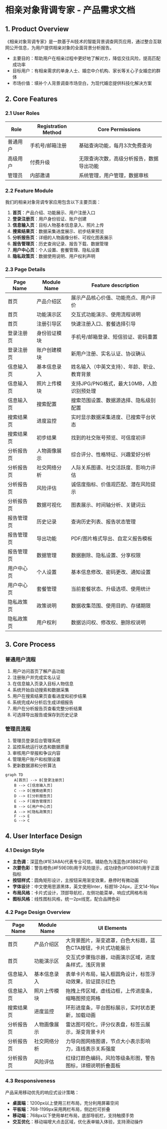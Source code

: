 # 相亲对象背调专家 - 产品需求文档

## 1. Product Overview

《相亲对象背调专家》是一款基于AI技术的智能背景调查网页应用，通过整合互联网公开信息，为用户提供相亲对象的全面背景分析报告。

- 主要目的：帮助用户在相亲过程中更好地了解对方，降低交往风险，提高匹配成功率
- 目标用户：有相亲需求的单身人士、婚恋中介机构、家长等关心子女婚恋的群体
- 市场价值：填补个人背景调查市场空白，为现代婚恋提供科技化解决方案

## 2. Core Features

### 2.1 User Roles

| Role | Registration Method | Core Permissions |
|------|---------------------|------------------|
| 普通用户 | 手机号/邮箱注册 | 基础查询功能，每月3次免费查询 |
| 高级用户 | 付费升级 | 无限查询次数，高级分析报告，数据导出功能 |
| 管理员 | 内部邀请 | 系统管理，用户管理，数据审核 |

### 2.2 Feature Module

我们的相亲对象背调专家应用包含以下主要页面：

1. **首页**：产品介绍、功能展示、用户注册入口
2. **登录注册页**：用户身份验证、账户创建
3. **信息输入页**：目标人物基本信息录入、照片上传
4. **搜索结果页**：数据采集进度展示、初步结果预览
5. **分析报告页**：详细的人物画像分析、可视化图表展示
6. **报告管理页**：历史查询记录、报告下载、数据管理
7. **用户中心页**：个人设置、套餐管理、隐私设置
8. **隐私政策页**：数据使用说明、用户权利声明

### 2.3 Page Details

| Page Name | Module Name | Feature description |
|-----------|-------------|---------------------|
| 首页 | 产品介绍区 | 展示产品核心价值、功能亮点、用户评价 |
| 首页 | 功能演示区 | 交互式功能演示、使用流程说明 |
| 首页 | 注册引导区 | 快速注册入口、套餐选择引导 |
| 登录注册页 | 身份验证模块 | 手机号/邮箱登录、短信验证、密码重置 |
| 登录注册页 | 账户创建模块 | 新用户注册、实名认证、协议确认 |
| 信息输入页 | 基本信息录入 | 姓名输入（中英文支持）、年龄、职业、教育背景 |
| 信息输入页 | 照片上传模块 | 支持JPG/PNG格式，最大10MB，人脸识别预处理 |
| 信息输入页 | 搜索配置 | 搜索范围设置、数据源选择、隐私级别配置 |
| 搜索结果页 | 进度监控 | 实时显示数据采集进度、已搜索平台状态 |
| 搜索结果页 | 初步结果 | 找到的社交账号预览、可信度初评 |
| 分析报告页 | 人物画像展示 | 综合评分、性格特征、兴趣爱好分析 |
| 分析报告页 | 社交网络分析 | 人际关系图谱、社交活跃度、影响力评估 |
| 分析报告页 | 风险评估 | 诚信度指标、价值观匹配、潜在风险提示 |
| 分析报告页 | 数据可视化 | 图表展示、时间轴分析、关键词云 |
| 报告管理页 | 历史记录 | 查询历史列表、报告状态管理 |
| 报告管理页 | 导出功能 | PDF/图片格式导出、自定义报告模板 |
| 报告管理页 | 数据管理 | 数据删除、隐私设置、分享权限 |
| 用户中心页 | 个人设置 | 基本信息修改、密码更改、通知设置 |
| 用户中心页 | 套餐管理 | 当前套餐状态、升级选项、使用统计 |
| 隐私政策页 | 政策说明 | 数据收集范围、使用目的、存储期限 |
| 隐私政策页 | 用户权利 | 数据访问权、修改权、删除权说明 |

## 3. Core Process

### 普通用户流程
1. 用户访问首页了解产品功能
2. 注册账户并完成实名认证
3. 在信息输入页录入目标人物信息
4. 系统开始自动搜索和数据采集
5. 用户在搜索结果页查看进度和初步结果
6. 系统完成AI分析后生成详细报告
7. 用户在分析报告页查看完整分析结果
8. 可选择导出报告或保存到历史记录

### 管理员流程
1. 管理员登录后台管理系统
2. 监控系统运行状态和数据质量
3. 审核用户举报和争议内容
4. 管理用户账户和权限设置
5. 更新数据源和分析算法

```mermaid
graph TD
    A[首页] --> B[登录注册页]
    B --> C[信息输入页]
    C --> D[搜索结果页]
    D --> E[分析报告页]
    E --> F[报告管理页]
    B --> G[用户中心页]
    A --> H[隐私政策页]
    F --> E
    G --> C
```

## 4. User Interface Design

### 4.1 Design Style

- **主色调**：深蓝色(#1E3A8A)代表专业可信，辅助色为浅蓝色(#3B82F6)
- **次要色彩**：警告橙色(#F59E0B)用于风险提示，成功绿色(#10B981)用于正面指标
- **按钮样式**：圆角矩形设计，主按钮采用渐变效果，悬停时有微动画
- **字体设计**：中文使用思源黑体，英文使用Inter，标题18-24px，正文14-16px
- **布局风格**：卡片式设计，顶部导航栏，左侧功能菜单，响应式网格布局
- **图标风格**：线性图标风格，统一2px线宽，配合品牌色彩

### 4.2 Page Design Overview

| Page Name | Module Name | UI Elements |
|-----------|-------------|-------------|
| 首页 | 产品介绍区 | 大背景图片，渐变遮罩，白色大标题，蓝色CTA按钮，卡片式功能展示 |
| 首页 | 功能演示区 | 交互式步骤指示器，动画演示区域，进度条样式，浅灰背景 |
| 信息输入页 | 基本信息录入 | 表单卡片布局，输入框圆角设计，标签浮动效果，验证提示红色 |
| 信息输入页 | 照片上传模块 | 拖拽上传区域，虚线边框，上传进度条，缩略图预览网格 |
| 搜索结果页 | 进度监控 | 环形进度条，平台图标展示，实时状态更新，加载动画 |
| 分析报告页 | 人物画像展示 | 雷达图可视化，评分仪表盘，标签云展示，渐变背景卡片 |
| 分析报告页 | 社交网络分析 | 力导向图网络图谱，节点大小表示影响力，连线表示关系强度 |
| 分析报告页 | 风险评估 | 红绿灯颜色编码，风险等级条形图，警告图标，详细说明折叠面板 |

### 4.3 Responsiveness

产品采用移动优先的响应式设计策略：
- **桌面端**：1200px以上使用三栏布局，充分利用屏幕空间
- **平板端**：768-1199px采用两栏布局，侧边栏可折叠
- **移动端**：768px以下使用单栏布局，底部导航栏，支持触摸手势
- **交互优化**：移动端增大点击区域，优化表单输入体验，支持滑动操作